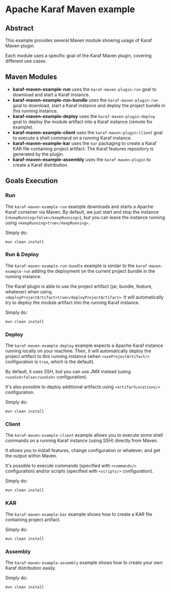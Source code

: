 # Apache Karaf Maven example

## Abstract

This example provides several Maven module showing usage of Karaf Maven plugin.

Each module uses a specific goal of the Karaf Maven plugin, covering different use cases.

## Maven Modules

* **karaf-maven-example-run** uses the `karaf-maven-plugin:run` goal to download and start a Karaf instance.
* **karaf-maven-example-run-bundle** uses the `karaf-maven-plugin:run` goal to download, start a Karaf instance and deploy the project bundle in this running instance.
* **karaf-maven-example-deploy** uses the `karaf-maven-plugin:deploy` goal to deploy the module artifact into a Karaf instance (remote for example).
* **karaf-maven-example-client** uses the `karaf-maven-plugin:client` goal to execute a shell command on a running Karaf instance.
* **karaf-maven-example-kar** uses the `kar` packaging to create a Karaf KAR file containing project artifact. The Karaf features repository is generated by the plugin.
* **karaf-maven-example-assembly** uses the `karaf-maven-plugin` to create a Karaf distribution.

## Goals Execution

### Run

The `karaf-maven-example-run` example downloads and starts a Apache Karaf container via Maven. By default, we just start and stop the instance (`<keepRunning>false</keepRunning>`),
but you can leave the instance running using `<keepRunning>true</keepRunning>`.

Simply do:

```
mvn clean install
```

### Run & Deploy

The `karaf-maven-example-run-bundle` example is similar to the `karaf-maven-example-run` adding the deployment on the current project bundle in the running instance.

The Karaf plugin is able to use the project artifact (jar, bundle, feature, whatever) when using `<deployProjectArtifact>true</deployProjectArtifact>`.
It will automatically try to deploy the module artifact into the running Karaf instance.

Simply do:

```
mvn clean install
```

### Deploy

The `karaf-maven-example-deploy` example expects a Apache Karaf instance running locally on your machine. Then, it will automatically deploy the project artifact
to this running instance (when `<useProjectArtifact/>` configuration is `true`, which is the default).

By default, it uses SSH, but you can use JMX instead (using `<useSsh>false</useSsh>` configuration).

It's also possible to deploy additional artifacts using `<artifactLocations/>` configuration.

Simply do:

```
mvn clean install
```

### Client

The `karaf-maven-example-client` example allows you to execute some shell commands on a running Karaf instance (using SSH) directly from Maven.

It allows you to install features, change configuration or whatever, and get the output within Maven.

It's possible to execute commands (specified with `<commands/>` configuration) and/or scripts (specified with `<scripts/>` configuration).

Simply do:

```
mvn clean install
```

### KAR

The `karaf-maven-example-kar` example shows how to create a KAR file containing project artifact.

Simply do:

```
mvn clean install
```

### Assembly

The `karaf-maven-example-assembly` example shows how to create your own Karaf distribution easily.

Simply do:

```
mvn clean install
```